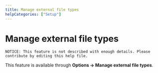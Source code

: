 ```yaml
---
title: Manage external file types
helpCategories: ["Setup"]
---
```


# Manage external file types

```
NOTICE: This feature is not described with enough details. Please contribute by editing this help file.
```

This feature is available through **Options -&gt; Manage external file types**.
